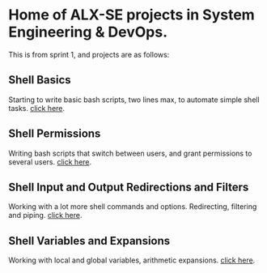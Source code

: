 # Home of ALX-SE projects in System Engineering & DevOps. 
This is from sprint 1, and projects are as follows:
## Shell Basics 
Starting to write basic bash scripts, two lines max, to automate simple shell tasks. [click here](https://github.com/chee-zaram/alx-system_engineering-devops/tree/master/0x00-shell_basics/).
## Shell Permissions 
Writing bash scripts that switch between users, and grant permissions to several users. [click here](https://github.com/chee-zaram/alx-system_engineering-devops/tree/master/0x01-shell_permissions).
## Shell Input and Output Redirections and Filters
Working with a lot more shell commands and options. Redirecting, filtering and piping. [click here](https://github.com/chee-zaram/alx-system_engineering-devops/tree/master/0x02-shell_redirections).
## Shell Variables and Expansions
Working with local and global variables, arithmetic expansions. [click here](https://github.com/chee-zaram/alx-system_engineering-devops/tree/master/0x03-shell_variables_expansions).
